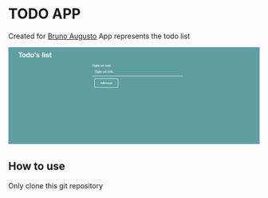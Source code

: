 # TODO APP

Created for [Bruno Augusto](http://brunoaugustosilva8.github.io)
App represents the todo list

![Drag Racing](./App/images/image.png)

## How to use

Only clone this git repository
